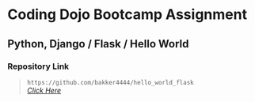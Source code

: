 # Coding Dojo Bootcamp Assignment
## Python, Django / Flask / Hello World

### Repository Link  

> ``` https://github.com/bakker4444/hello_world_flask ```  
> _[Click Here](https://github.com/bakker4444/hello_world_flask)_  
